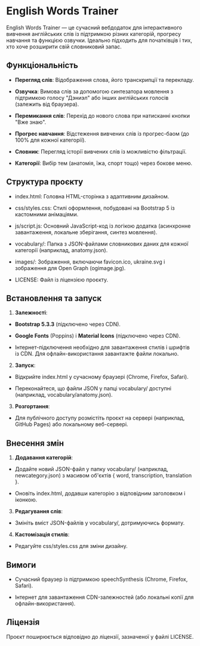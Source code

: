 English Words Trainer
=====================

English Words Trainer — це сучасний вебдодаток для інтерактивного вивчення англійських слів із підтримкою різних категорій, прогресу навчання та функцією озвучки. Ідеально підходить для початківців і тих, хто хоче розширити свій словниковий запас.

Функціональність
----------------

*   **Перегляд слів**: Відображення слова, його транскрипції та перекладу.

*   **Озвучка**: Вимова слів за допомогою синтезатора мовлення з підтримкою голосу "Дэниэл" або інших англійських голосів (залежить від браузера).

*   **Перемикання слів**: Перехід до нового слова при натисканні кнопки "Вже знаю".

*   **Прогрес навчання**: Відстеження вивчених слів із прогрес-баом (до 100% для кожної категорії).

*   **Словник**: Перегляд історії вивчених слів із можливістю фільтрації.

*   **Категорії**: Вибір тем (анатомія, їжа, спорт тощо) через бокове меню.

Структура проєкту
-----------------

*   index.html: Головна HTML-сторінка з адаптивним дизайном.

*   css/styles.css: Стилі оформлення, побудовані на Bootstrap 5 із кастомними анімаціями.

*   js/script.js: Основний JavaScript-код із логікою додатка (асинхронне завантаження, локальне зберігання, синтез мовлення).

*   vocabulary/: Папка з JSON-файлами словникових даних для кожної категорії (наприклад, anatomy.json).

*   images/: Зображення, включаючи favicon.ico, ukraine.svg і зображення для Open Graph (ogimage.jpg).

*   LICENSE: Файл із ліцензією проєкту.

Встановлення та запуск
----------------------

1.  **Залежності**:

*   **Bootstrap 5.3.3** (підключено через CDN).

*   **Google Fonts** (Poppins) і **Material Icons** (підключено через CDN).

*   Інтернет-підключення необхідно для завантаження стилів і шрифтів із CDN. Для офлайн-використання завантажте файли локально.

2.  **Запуск**:

*   Відкрийте index.html у сучасному браузері (Chrome, Firefox, Safari).

*   Переконайтеся, що файли JSON у папці vocabulary/ доступні (наприклад, vocabulary/anatomy.json).

3.  **Розгортання**:

*   Для публічного доступу розмістіть проєкт на сервері (наприклад, GitHub Pages) або локальному веб-сервері.

Внесення змін
-------------

1.  **Додавання категорій**:

*   Додайте новий JSON-файл у папку vocabulary/ (наприклад, newcategory.json) з масивом об'єктів { word, transcription, translation }.

*   Оновіть index.html, додавши категорію з відповідним заголовком і іконкою.

3.  **Редагування слів**:

*   Змініть вміст JSON-файлів у vocabulary/, дотримуючись формату.

4.  **Кастомізація стилів**:

*   Редагуйте css/styles.css для зміни дизайну.

Вимоги
------

*   Сучасний браузер із підтримкою speechSynthesis (Chrome, Firefox, Safari).

*   Інтернет для завантаження CDN-залежностей (або локальні копії для офлайн-використання).

Ліцензія
--------

Проєкт поширюється відповідно до ліцензії, зазначеної у файлі LICENSE.